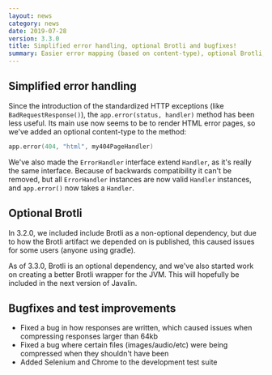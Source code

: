 ```yaml
---
layout: news
category: news
date: 2019-07-28
version: 3.3.0
title: Simplified error handling, optional Brotli and bugfixes!
summary: Easier error mapping (based on content-type), optional Brotli, and fixes for compression of large files.
---
```


## Simplified error handling

Since the introduction of the standardized HTTP exceptions (like `BadRequestResponse()`),
the `app.error(status, handler)` method has been less useful.
Its main use now seems to be to render HTML error pages, so we've added an optional content-type to the method:

```kotlin
app.error(404, "html", my404PageHandler)
```

We've also made the `ErrorHandler` interface extend `Handler`, as it's really the same interface.
Because of backwards compatibility it can't be removed, but all `ErrorHandler` instances
are now valid `Handler` instances, and `app.error()` now takes a `Handler`.

## Optional Brotli
In 3.2.0, we included include Brotli as a non-optional dependency, but due to how
the Brotli artifact we depended on is published, this caused issues for some users (anyone using gradle).

As of 3.3.0, Brotli is an optional dependency, and we've also started work on creating a better
Brotli wrapper for the JVM. This will hopefully be included in the next version of Javalin.

## Bugfixes and test improvements

* Fixed a bug in how responses are written, which caused issues when compressing responses larger than 64kb
* Fixed a bug where certain files (images/audio/etc) were being compressed when they shouldn't have been
* Added Selenium and Chrome to the development test suite
